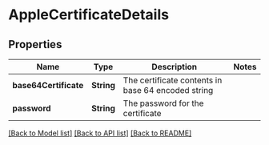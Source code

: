 # AppleCertificateDetails

## Properties
Name | Type | Description | Notes
------------ | ------------- | ------------- | -------------
**base64Certificate** | **String** | The certificate contents in base 64 encoded string | 
**password** | **String** | The password for the certificate | 

[[Back to Model list]](../README.md#documentation-for-models) [[Back to API list]](../README.md#documentation-for-api-endpoints) [[Back to README]](../README.md)


